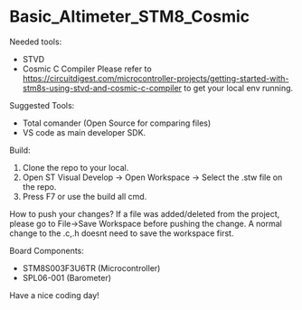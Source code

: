 # Basic_Altimeter_STM8_Cosmic

Needed tools: 
- STVD
- Cosmic C Compiler
Please refer to https://circuitdigest.com/microcontroller-projects/getting-started-with-stm8s-using-stvd-and-cosmic-c-compiler
to get your local env running.

Suggested Tools: 
- Total comander (Open Source for comparing files)
- VS code as main developer SDK.

Build: 
1. Clone the repo to your local. 
2. Open ST Visual Develop -> Open Workspace -> Select the .stw file on the repo.
3. Press F7 or use the build all cmd.

How to push your changes? 
If a file was added/deleted from the project, please go to File->Save Workspace before pushing the change. 
A normal change to the .c,.h doesnt need to save the workspace first. 

Board Components: 
- STM8S003F3U6TR (Microcontroller)
- SPL06-001 (Barometer)

Have a nice coding day!


